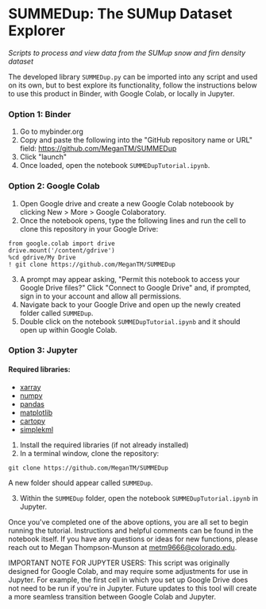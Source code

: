 # SUMMEDup: The SUMup Dataset Explorer
_Scripts to process and view data from the SUMup snow and firn density dataset_

The developed library `SUMMEDup.py` can be imported into any script and used on its own, but to best explore its functionality, follow the instructions below to use this product in Binder, with Google Colab, or locally in Jupyter.


### Option 1: Binder
1. Go to mybinder.org
2. Copy and paste the following into the "GitHub repository name or URL" field: https://github.com/MeganTM/SUMMEDup
3. Click "launch"
4. Once loaded, open the notebook `SUMMEDupTutorial.ipynb`.


### Option 2: Google Colab

1. Open Google drive and create a new Google Colab noteboook by clicking New > More > Google Colaboratory.
2. Once the notebook opens, type the following lines and run the cell to clone this repository in your Google Drive:
```
from google.colab import drive
drive.mount('/content/gdrive')
%cd gdrive/My Drive
! git clone https://github.com/MeganTM/SUMMEDup
```
3. A prompt may appear asking, "Permit this notebook to access your Google Drive files?" Click "Connect to Google Drive" and, if prompted, sign in to your account and allow all permissions.
4. Navigate back to your Google Drive and open up the newly created folder called `SUMMEDup`.
5. Double click on the notebook `SUMMEDupTutorial.ipynb` and it should open up within Google Colab.


### Option 3: Jupyter

#### Required libraries:
* [xarray](http://xarray.pydata.org/en/stable/getting-started-guide/installing.html)
* [numpy](https://numpy.org/install/)
* [pandas](https://pandas.pydata.org/docs/getting_started/install.html)
* [matplotlib](https://matplotlib.org/stable/)
* [cartopy](https://scitools.org.uk/cartopy/docs/latest/installing.html)
* [simplekml](https://pypi.org/project/simplekml/)

1. Install the required libraries (if not already installed)
2. In a terminal window, clone the repository:
```
git clone https://github.com/MeganTM/SUMMEDup
```
A new folder should appear called `SUMMEDup`.

3. Within the `SUMMEDup` folder, open the notebook `SUMMEDupTutorial.ipynb` in Jupyter.


Once you've completed one of the above options, you are all set to begin running the tutorial. Instructions and helpful comments can be found in the notebook itself. If you have any questions or ideas for new functions, please reach out to Megan Thompson-Munson at metm9666@colorado.edu.

IMPORTANT NOTE FOR JUPYTER USERS: This script was originally designed for Google Colab, and may require some adjustments for use in Jupyter. For example, the first cell in which you set up Google Drive does not need to be run if you're in Jupyter. Future updates to this tool will create a more seamless transition between Google Colab and Jupyter.
